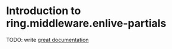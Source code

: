 # Introduction to ring.middleware.enlive-partials

TODO: write [great documentation](http://jacobian.org/writing/great-documentation/what-to-write/)
